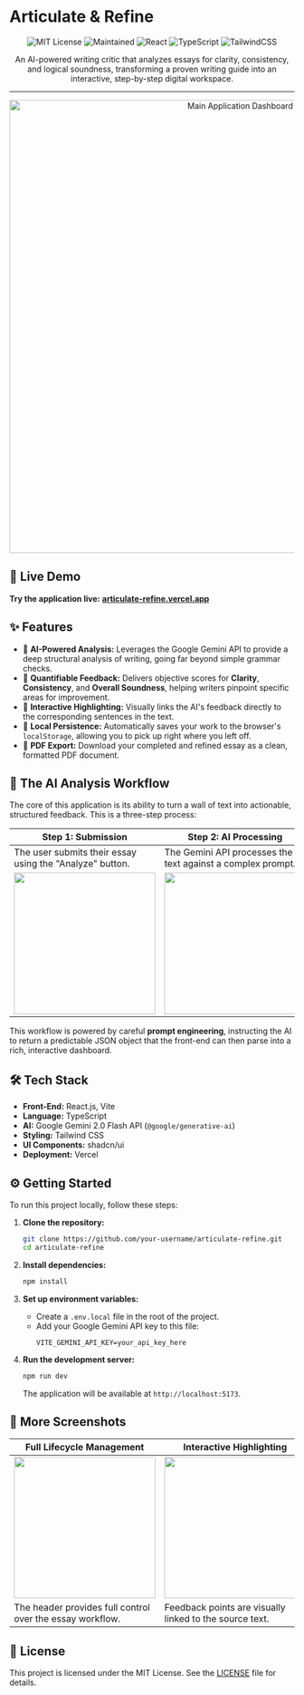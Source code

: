 # Articulate & Refine

<p align="center">
  <img alt="MIT License" src="https://img.shields.io/badge/License-MIT-green.svg">
  <img alt="Maintained" src="https://img.shields.io/badge/Maintained%3F-yes-green.svg">
  <img alt="React" src="https://img.shields.io/badge/React-20232A?style=for-the-badge&logo=react&logoColor=61DAFB">
  <img alt="TypeScript" src="https://img.shields.io/badge/TypeScript-007ACC?style=for-the-badge&logo=typescript&logoColor=white">
  <img alt="TailwindCSS" src="https://img.shields.io/badge/Tailwind_CSS-38B2AC?style=for-the-badge&logo=tailwind-css&logoColor=white">
</p>

<p align="center">
  An AI-powered writing critic that analyzes essays for clarity, consistency, and logical soundness, transforming a proven writing guide into an interactive, step-by-step digital workspace.
</p>

---

<p align="center">
  <img src="https://i.imgur.com/8SL0btJ.png" alt="Main Application Dashboard" width="800"/>
</p>

## 🚀 Live Demo

**Try the application live:** [**articulate-refine.vercel.app**](https://your-live-demo-link.com) <!-- Replace with your actual live demo link -->

## ✨ Features

*   🤖 **AI-Powered Analysis:** Leverages the Google Gemini API to provide a deep structural analysis of writing, going far beyond simple grammar checks.
*   🎯 **Quantifiable Feedback:** Delivers objective scores for **Clarity**, **Consistency**, and **Overall Soundness**, helping writers pinpoint specific areas for improvement.
*   📝 **Interactive Highlighting:** Visually links the AI's feedback directly to the corresponding sentences in the text.
*   💾 **Local Persistence:** Automatically saves your work to the browser's `localStorage`, allowing you to pick up right where you left off.
*   📄 **PDF Export:** Download your completed and refined essay as a clean, formatted PDF document.

## 🧠 The AI Analysis Workflow

The core of this application is its ability to turn a wall of text into actionable, structured feedback. This is a three-step process:

| Step 1: Submission                                       | Step 2: AI Processing                                    | Step 3: Structured Results                               |
| -------------------------------------------------------- | -------------------------------------------------------- | -------------------------------------------------------- |
| The user submits their essay using the "Analyze" button. | The Gemini API processes the text against a complex prompt. | The app receives and visualizes the structured feedback. |
| <img src="https://i.imgur.com/bp0hAtz.png" width="250"/>  | <img src="https://i.imgur.com/cZwx53o.png" width="250"/>  | <img src="https://i.imgur.com/qhmAOV9.png" width="250"/>  |

This workflow is powered by careful **prompt engineering**, instructing the AI to return a predictable JSON object that the front-end can then parse into a rich, interactive dashboard.

## 🛠️ Tech Stack

*   **Front-End:** React.js, Vite
*   **Language:** TypeScript
*   **AI:** Google Gemini 2.0 Flash API (`@google/generative-ai`)
*   **Styling:** Tailwind CSS
*   **UI Components:** shadcn/ui
*   **Deployment:** Vercel

## ⚙️ Getting Started

To run this project locally, follow these steps:

1.  **Clone the repository:**
    ```bash
    git clone https://github.com/your-username/articulate-refine.git
    cd articulate-refine
    ```

2.  **Install dependencies:**
    ```bash
    npm install
    ```

3.  **Set up environment variables:**
    *   Create a `.env.local` file in the root of the project.
    *   Add your Google Gemini API key to this file:
        ```env
        VITE_GEMINI_API_KEY=your_api_key_here
        ```

4.  **Run the development server:**
    ```bash
    npm run dev
    ```
    The application will be available at `http://localhost:5173`.

## 📸 More Screenshots

| Full Lifecycle Management                                  | Interactive Highlighting                                | Simple Onboarding                                    |
| ---------------------------------------------------------- | ------------------------------------------------------- | ---------------------------------------------------- |
| <img src="https://i.imgur.com/vFPDpt0.png" width="250px" /> | <img src="https://i.imgur.com/inWwhGi.png" width="250px"/> | <img src="https://i.imgur.com/mCxykBW.png" width="250px"/> |
| The header provides full control over the essay workflow.  | Feedback points are visually linked to the source text. | A clear entry point lets users start writing instantly. |

## 📄 License

This project is licensed under the MIT License. See the [LICENSE](LICENSE) file for details.
